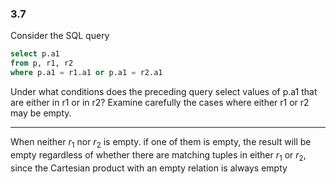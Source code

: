 ### 3.7

Consider the SQL query
```SQL
select p.a1
from p, r1, r2
where p.a1 = r1.a1 or p.a1 = r2.a1
```
Under what conditions does the preceding query select values of p.a1 that are
either in r1 or in r2? Examine carefully the cases where either r1 or r2 may be
empty.

--- 


When neither $r_1$ nor $r_2$ is empty. if one of them is empty, the result will be empty regardless of whether there are matching tuples in either $r_1$ or $r_2$​, since the Cartesian product with an empty relation is always empty